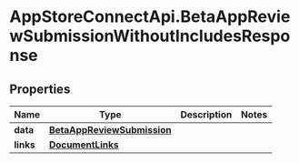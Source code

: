 # AppStoreConnectApi.BetaAppReviewSubmissionWithoutIncludesResponse

## Properties

Name | Type | Description | Notes
------------ | ------------- | ------------- | -------------
**data** | [**BetaAppReviewSubmission**](BetaAppReviewSubmission.md) |  | 
**links** | [**DocumentLinks**](DocumentLinks.md) |  | 


